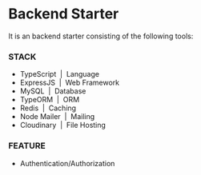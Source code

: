 # Backend Starter

It is an backend starter consisting of the following tools:

### STACK

- TypeScript &nbsp;|&nbsp; Language
- ExpressJS &nbsp;|&nbsp; Web Framework
- MySQL &nbsp;|&nbsp; Database
- TypeORM &nbsp;|&nbsp; ORM
- Redis &nbsp;|&nbsp; Caching
- Node Mailer &nbsp;|&nbsp; Mailing
- Cloudinary &nbsp;|&nbsp; File Hosting

### FEATURE

- Authentication/Authorization
